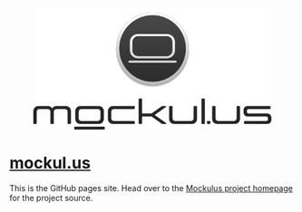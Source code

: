 <p align="center" >
  <img src="https://raw.githubusercontent.com/Omgitsu/mockul.us/gh-pages/images/hero-logo-ultra-420x216.png" alt=“Mockulus” title=“Mockulus”>
</p>

# [mockul.us](http://mockul.us)
This is the GitHub pages site.
Head over to the [Mockulus project homepage](https://www.github.com/Omgitsu/Mockulus) for the project source.
